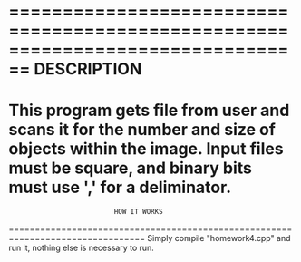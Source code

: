 ================================================================================
                              DESCRIPTION
================================================================================                              
This program gets file from user and scans it for the number and size of objects
within the image. Input files must be square, and binary bits must use ',' for a
deliminator.
================================================================================
                              HOW IT WORKS
================================================================================
 Simply compile "homework4.cpp" and run it, nothing else is necessary to run. 
